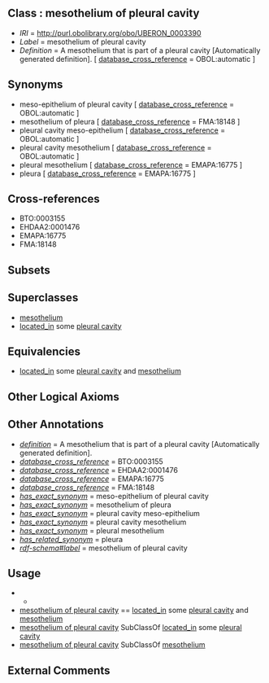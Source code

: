 
## Class : mesothelium of pleural cavity

 * *IRI* = http://purl.obolibrary.org/obo/UBERON_0003390
 * *Label* = mesothelium of pleural cavity
 * *Definition* = A mesothelium that is part of a pleural cavity [Automatically generated definition]. [ [database_cross_reference](../../ef/oboInOwl#hasDbXref.md) = OBOL:automatic ]

## Synonyms

 * meso-epithelium of pleural cavity [ [database_cross_reference](../../ef/oboInOwl#hasDbXref.md) = OBOL:automatic ]
 * mesothelium of pleura [ [database_cross_reference](../../ef/oboInOwl#hasDbXref.md) = FMA:18148 ]
 * pleural cavity meso-epithelium [ [database_cross_reference](../../ef/oboInOwl#hasDbXref.md) = OBOL:automatic ]
 * pleural cavity mesothelium [ [database_cross_reference](../../ef/oboInOwl#hasDbXref.md) = OBOL:automatic ]
 * pleural mesothelium [ [database_cross_reference](../../ef/oboInOwl#hasDbXref.md) = EMAPA:16775 ]
 * pleura [ [database_cross_reference](../../ef/oboInOwl#hasDbXref.md) = EMAPA:16775 ]

## Cross-references

 * BTO:0003155
 * EHDAA2:0001476
 * EMAPA:16775
 * FMA:18148

## Subsets


## Superclasses

 * [mesothelium](../../UBERON/36/UBERON_0001136.md)
 * [located_in](../../RO/25/RO_0001025.md) some [pleural cavity](../../UBERON/02/UBERON_0002402.md)

## Equivalencies

 * [located_in](../../RO/25/RO_0001025.md) some [pleural cavity](../../UBERON/02/UBERON_0002402.md) and [mesothelium](../../UBERON/36/UBERON_0001136.md)

## Other Logical Axioms


## Other Annotations

 * *[definition](../../IAO/15/IAO_0000115.md)* = A mesothelium that is part of a pleural cavity [Automatically generated definition].
 * *[database_cross_reference](../../ef/oboInOwl#hasDbXref.md)* = BTO:0003155
 * *[database_cross_reference](../../ef/oboInOwl#hasDbXref.md)* = EHDAA2:0001476
 * *[database_cross_reference](../../ef/oboInOwl#hasDbXref.md)* = EMAPA:16775
 * *[database_cross_reference](../../ef/oboInOwl#hasDbXref.md)* = FMA:18148
 * *[has_exact_synonym](../../ym/oboInOwl#hasExactSynonym.md)* = meso-epithelium of pleural cavity
 * *[has_exact_synonym](../../ym/oboInOwl#hasExactSynonym.md)* = mesothelium of pleura
 * *[has_exact_synonym](../../ym/oboInOwl#hasExactSynonym.md)* = pleural cavity meso-epithelium
 * *[has_exact_synonym](../../ym/oboInOwl#hasExactSynonym.md)* = pleural cavity mesothelium
 * *[has_exact_synonym](../../ym/oboInOwl#hasExactSynonym.md)* = pleural mesothelium
 * *[has_related_synonym](../../ym/oboInOwl#hasRelatedSynonym.md)* = pleura
 * *[rdf-schema#label](../../el/rdf-schema#label.md)* = mesothelium of pleural cavity

## Usage

 * -
 * [mesothelium of pleural cavity](../../UBERON/90/UBERON_0003390.md) == [located_in](../../RO/25/RO_0001025.md) some [pleural cavity](../../UBERON/02/UBERON_0002402.md) and [mesothelium](../../UBERON/36/UBERON_0001136.md)
 * [mesothelium of pleural cavity](../../UBERON/90/UBERON_0003390.md) SubClassOf [located_in](../../RO/25/RO_0001025.md) some [pleural cavity](../../UBERON/02/UBERON_0002402.md)
 * [mesothelium of pleural cavity](../../UBERON/90/UBERON_0003390.md) SubClassOf [mesothelium](../../UBERON/36/UBERON_0001136.md)

## External Comments

